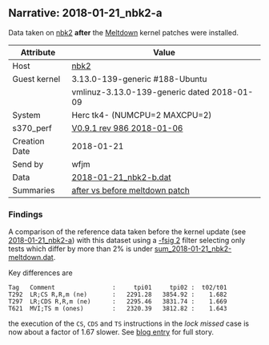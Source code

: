 ## Narrative: 2018-01-21_nbk2-a

Data taken on [nbk2](hostinfo_nbk2.md) **after** the
[Meltdown](https://en.wikipedia.org/wiki/Meltdown_(security_vulnerability))
kernel patches were installed.

| Attribute | Value |
| --------- | ----- |
| Host   | [nbk2](hostinfo_nbk2.md) |
| Guest kernel | 3.13.0-139-generic #188-Ubuntu |
|              | vmlinuz-3.13.0-139-generic dated 2018-01-09 |
| System | Herc tk4- (NUMCPU=2 MAXCPU=2) |
| s370_perf | [V0.9.1  rev  986  2018-01-06](https://github.com/wfjm/s370-perf/blob/8a90021/codes/s370_perf.asm) |
| Creation Date | 2018-01-21 |
| Send by | wfjm |
| Data | [2018-01-21_nbk2-b.dat](../data/2018-01-21_nbk2-b.dat) |
| Summaries | [after vs before meltdown patch](sum_2018-01-21_nbk2-meltdown.dat) |

### Findings

A comparison of the reference data taken before the kernel update
(see [2018-01-21_nbk2-a](2018-01-21_nbk2-a.md)) with this dataset using a
[-fsig 2](../doc/s370_perf_ana.md#user-content-opt-fsig) filter selecting
only tests which differ by more than 2% is under
[sum_2018-01-21_nbk2-meltdown.dat](sum_2018-01-21_nbk2-meltdown.dat).

Key differences are
```
Tag   Comment                :     tpi01     tpi02 :  t02/t01
T292  LR;CS R,R,m (ne)       :   2291.28   3854.92 :    1.682
T297  LR;CDS R,R,m (ne)      :   2295.46   3831.74 :    1.669
T621  MVI;TS m (ones)        :   2320.39   3812.82 :    1.643
```

the execution of the `CS`, `CDS` and `TS` instructions in the
_lock missed_ case is now about a factor of 1.67 slower.
See [blog entry](https://wfjm.github.io/blogs/mvs/2018-01-14-impact-of-meltdown-on-hercules.html) for full story.
